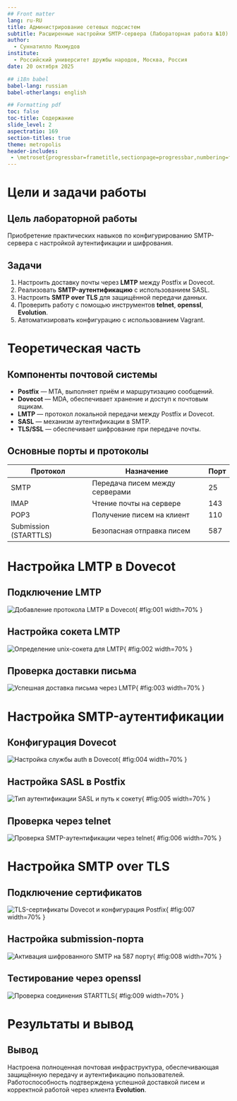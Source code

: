 ```yaml
---
## Front matter
lang: ru-RU
title: Администрирование сетевых подсистем
subtitle: Расширенные настройки SMTP-сервера (Лабораторная работа №10)
author:
  - Суннатилло Махмудов
institute:
  - Российский университет дружбы народов, Москва, Россия
date: 20 октября 2025

## i18n babel
babel-lang: russian
babel-otherlangs: english

## Formatting pdf
toc: false
toc-title: Содержание
slide_level: 2
aspectratio: 169
section-titles: true
theme: metropolis
header-includes:
 - \metroset{progressbar=frametitle,sectionpage=progressbar,numbering=fraction}
---
```


# Цели и задачи работы

## Цель лабораторной работы

Приобретение практических навыков по конфигурированию SMTP-сервера с настройкой аутентификации и шифрования.

## Задачи

1. Настроить доставку почты через **LMTP** между Postfix и Dovecot.  
2. Реализовать **SMTP-аутентификацию** с использованием SASL.  
3. Настроить **SMTP over TLS** для защищённой передачи данных.  
4. Проверить работу с помощью инструментов **telnet**, **openssl**, **Evolution**.  
5. Автоматизировать конфигурацию с использованием Vagrant.

# Теоретическая часть

## Компоненты почтовой системы

* **Postfix** — MTA, выполняет приём и маршрутизацию сообщений.  
* **Dovecot** — MDA, обеспечивает хранение и доступ к почтовым ящикам.  
* **LMTP** — протокол локальной передачи между Postfix и Dovecot.  
* **SASL** — механизм аутентификации в SMTP.  
* **TLS/SSL** — обеспечивает шифрование при передаче почты.

## Основные порты и протоколы

| Протокол | Назначение | Порт |
|-----------|-------------|------|
| SMTP | Передача писем между серверами | 25 |
| IMAP | Чтение почты на сервере | 143 |
| POP3 | Получение писем на клиент | 110 |
| Submission (STARTTLS) | Безопасная отправка писем | 587 |

# Настройка LMTP в Dovecot

## Подключение LMTP

![Добавление протокола LMTP в Dovecot](01.png){ #fig:001 width=70% }

## Настройка сокета LMTP

![Определение unix-сокета для LMTP](02.png){ #fig:002 width=70% }

## Проверка доставки письма

![Успешная доставка письма через LMTP](05.png){ #fig:003 width=70% }

# Настройка SMTP-аутентификации

## Конфигурация Dovecot

![Настройка службы auth в Dovecot](07.png){ #fig:004 width=70% }

## Настройка SASL в Postfix

![Тип аутентификации SASL и путь к сокету](08.png){ #fig:005 width=70% }

## Проверка через telnet

![Проверка SMTP-аутентификации через telnet](10.png){ #fig:006 width=70% }

# Настройка SMTP over TLS

## Подключение сертификатов

![TLS-сертификаты Dovecot и конфигурация Postfix](11.png){ #fig:007 width=70% }

## Настройка submission-порта

![Активация шифрованного SMTP на 587 порту](12.png){ #fig:008 width=70% }

## Тестирование через openssl

![Проверка соединения STARTTLS](13.png){ #fig:009 width=70% }

# Результаты и вывод

## Вывод

Настроена полноценная почтовая инфраструктура, обеспечивающая защищённую передачу и аутентификацию пользователей.  
Работоспособность подтверждена успешной доставкой писем и корректной работой через клиента **Evolution**.